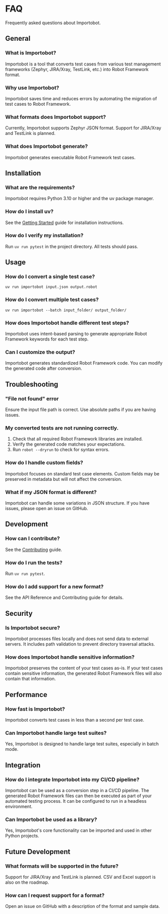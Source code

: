 # FAQ

Frequently asked questions about Importobot.

## General

### What is Importobot?
Importobot is a tool that converts test cases from various test management frameworks (Zephyr, JIRA/Xray, TestLink, etc.) into Robot Framework format.

### Why use Importobot?
Importobot saves time and reduces errors by automating the migration of test cases to Robot Framework.

### What formats does Importobot support?
Currently, Importobot supports Zephyr JSON format. Support for JIRA/Xray and TestLink is planned.

### What does Importobot generate?
Importobot generates executable Robot Framework test cases.

## Installation

### What are the requirements?
Importobot requires Python 3.10 or higher and the uv package manager.

### How do I install uv?
See the [Getting Started](Getting-Started) guide for installation instructions.

### How do I verify my installation?
Run `uv run pytest` in the project directory. All tests should pass.

## Usage

### How do I convert a single test case?
`uv run importobot input.json output.robot`

### How do I convert multiple test cases?
`uv run importobot --batch input_folder/ output_folder/`

### How does Importobot handle different test steps?
Importobot uses intent-based parsing to generate appropriate Robot Framework keywords for each test step.

### Can I customize the output?
Importobot generates standardized Robot Framework code. You can modify the generated code after conversion.

## Troubleshooting

### "File not found" error
Ensure the input file path is correct. Use absolute paths if you are having issues.

### My converted tests are not running correctly.
1. Check that all required Robot Framework libraries are installed.
2. Verify the generated code matches your expectations.
3. Run `robot --dryrun` to check for syntax errors.

### How do I handle custom fields?
Importobot focuses on standard test case elements. Custom fields may be preserved in metadata but will not affect the conversion.

### What if my JSON format is different?
Importobot can handle some variations in JSON structure. If you have issues, please open an issue on GitHub.

## Development

### How can I contribute?
See the [Contributing](Contributing) guide.

### How do I run the tests?
Run `uv run pytest`.

### How do I add support for a new format?
See the API Reference and Contributing guide for details.

## Security

### Is Importobot secure?
Importobot processes files locally and does not send data to external servers. It includes path validation to prevent directory traversal attacks.

### How does Importobot handle sensitive information?
Importobot preserves the content of your test cases as-is. If your test cases contain sensitive information, the generated Robot Framework files will also contain that information.

## Performance

### How fast is Importobot?
Importobot converts test cases in less than a second per test case.

### Can Importobot handle large test suites?
Yes, Importobot is designed to handle large test suites, especially in batch mode.

## Integration

### How do I integrate Importobot into my CI/CD pipeline?
Importobot can be used as a conversion step in a CI/CD pipeline. The generated Robot Framework files can then be executed as part of your automated testing process. It can be configured to run in a headless environment.

### Can Importobot be used as a library?
Yes, Importobot's core functionality can be imported and used in other Python projects.

## Future Development

### What formats will be supported in the future?
Support for JIRA/Xray and TestLink is planned. CSV and Excel support is also on the roadmap.

### How can I request support for a format?
Open an issue on GitHub with a description of the format and sample data.